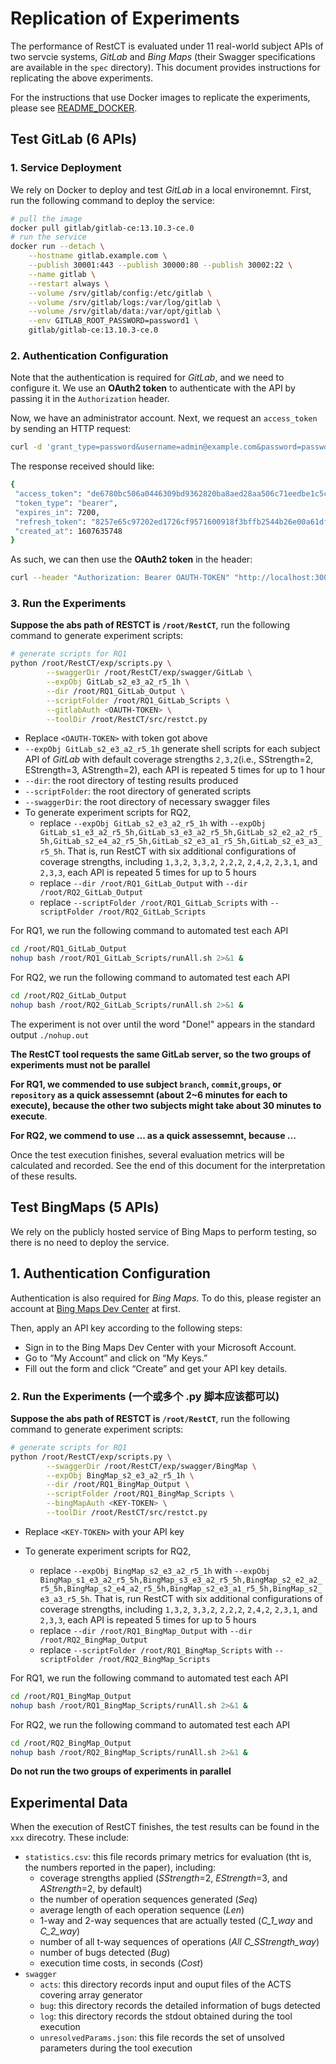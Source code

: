 # Replication of Experiments

The performance of RestCT is evaluated under 11 real-world subject APIs of two servcie systems, *GitLab* and *Bing Maps* (their Swagger specifications are available in the `spec` directory). This document provides instructions for replicating the above experiments.

For the instructions that use Docker images to replicate the experiments, please see [README_DOCKER](../README_DOCKER.md).



## Test GitLab (6 APIs)

### 1. Service Deployment

We rely on Docker to deploy and test *GitLab* in a local environemnt. First, run the following command to deploy the service:

```bash
# pull the image
docker pull gitlab/gitlab-ce:13.10.3-ce.0
# run the service
docker run --detach \
    --hostname gitlab.example.com \
    --publish 30001:443 --publish 30000:80 --publish 30002:22 \
    --name gitlab \
    --restart always \
    --volume /srv/gitlab/config:/etc/gitlab \
    --volume /srv/gitlab/logs:/var/log/gitlab \
    --volume /srv/gitlab/data:/var/opt/gitlab \
    --env GITLAB_ROOT_PASSWORD=password1 \
    gitlab/gitlab-ce:13.10.3-ce.0
```



### 2. Authentication Configuration

Note that the authentication is required for *GitLab*, and we need to configure it. We use an **OAuth2 token** to authenticate with the API by passing it in the `Authorization` header.

Now, we have an administrator account. Next, we request an `access_token` by sending an HTTP request:

```bash
curl -d 'grant_type=password&username=admin@example.com&password=password1' -X POST http://localhost:30000/oauth/token
```

The response received should like:

```bash
{
 "access_token": "de6780bc506a0446309bd9362820ba8aed28aa506c71eedbe1c5c4f9dd350e54",
 "token_type": "bearer",
 "expires_in": 7200,
 "refresh_token": "8257e65c97202ed1726cf9571600918f3bffb2544b26e00a61df9897668c33a1",
 "created_at": 1607635748
}
```

As such, we can then use the **OAuth2 token** in the header:

```bash
curl --header "Authorization: Bearer OAUTH-TOKEN" "http://localhost:30000/api/v4/projects"
```


### 3. Run the Experiments 
**Suppose the abs path of RESTCT is `/root/RestCT`**, run the following command to generate experiment scripts:

```bash
# generate scripts for RQ1
python /root/RestCT/exp/scripts.py \
        --swaggerDir /root/RestCT/exp/swagger/GitLab \
        --expObj GitLab_s2_e3_a2_r5_1h \
        --dir /root/RQ1_GitLab_Output \
        --scriptFolder /root/RQ1_GitLab_Scripts \
        --gitlabAuth <OAUTH-TOKEN> \
        --toolDir /root/RestCT/src/restct.py
```

* Replace `<OAUTH-TOKEN>` with token got above 
* `--expObj GitLab_s2_e3_a2_r5_1h` generate shell scripts for each subject API of *GitLab* with default coverage strengths `2,3,2`(i.e., SStrength=2, EStrength=3, AStrength=2), each API is repeated 5 times for up to 1 hour
* `--dir`: the root directory of testing results produced
* `--scriptFolder`: the root directory of generated scripts
* `--swaggerDir`: the root directory of necessary swagger files
* To generate experiment scripts for RQ2, 
  * replace `--expObj GitLab_s2_e3_a2_r5_1h` with `--expObj GitLab_s1_e3_a2_r5_5h,GitLab_s3_e3_a2_r5_5h,GitLab_s2_e2_a2_r5_5h,GitLab_s2_e4_a2_r5_5h,GitLab_s2_e3_a1_r5_5h,GitLab_s2_e3_a3_r5_5h`. That is, run RestCT with six additional configurations of coverage strengths, including `1,3,2`, `3,3,2`, `2,2,2`, `2,4,2`, `2,3,1`, and `2,3,3`, each API is repeated 5 times for up to 5 hours
  * replace `--dir /root/RQ1_GitLab_Output` with `--dir /root/RQ2_GitLab_Output`
  * replace `--scriptFolder /root/RQ1_GitLab_Scripts` with `--scriptFolder /root/RQ2_GitLab_Scripts`

For RQ1, we run the following command to automated test each API
```bash
cd /root/RQ1_GitLab_Output
nohup bash /root/RQ1_GitLab_Scripts/runAll.sh 2>&1 &
```

For RQ2, we run the following command to automated test each API
```bash
cd /root/RQ2_GitLab_Output
nohup bash /root/RQ2_GitLab_Scripts/runAll.sh 2>&1 &
```

The experiment is not over until the word "Done!" appears in the standard output `./nohup.out`

**The RestCT tool requests the same GitLab server, so the two groups of experiments must not be parallel**

**For RQ1, we commended to use subject `branch`, `commit`,`groups`, or `repository` as a quick assessemnt (about 2~6 minutes for each to execute), because the other two subjects might take about 30 minutes to execute**.

**For RQ2, we commend to use ... as a quick assessemnt, because ...**

Once the test execution finishes, several evaluation metrics will be calculated and recorded. See the end of this document for the interpretation of these results.



## Test BingMaps (5 APIs)

We rely on the publicly hosted service of Bing Maps to perform testing, so there is no need to deploy the service.



## 1. Authentication Configuration

Authentication is also required for *Bing Maps*. To do this, please register an account at [Bing Maps Dev Center](https://www.bingmapsportal.com/) at first.

Then, apply an API key according to the following steps:

- Sign in to the Bing Maps Dev Center with your Microsoft Account.
- Go to “My Account” and click on “My Keys.”
- Fill out the form and click “Create” and get your API key details.



### 2. Run the Experiments (一个或多个 .py 脚本应该都可以)

**Suppose the abs path of RESTCT is `/root/RestCT`**, run the following command to generate experiment scripts:

```bash
# generate scripts for RQ1
python /root/RestCT/exp/scripts.py \
        --swaggerDir /root/RestCT/exp/swagger/BingMap \
        --expObj BingMap_s2_e3_a2_r5_1h \
        --dir /root/RQ1_BingMap_Output \
        --scriptFolder /root/RQ1_BingMap_Scripts \
        --bingMapAuth <KEY-TOKEN> \
        --toolDir /root/RestCT/src/restct.py
```

* Replace `<KEY-TOKEN>` with your API key 

* To generate experiment scripts for RQ2, 
  * replace `--expObj BingMap_s2_e3_a2_r5_1h` with `--expObj BingMap_s1_e3_a2_r5_5h,BingMap_s3_e3_a2_r5_5h,BingMap_s2_e2_a2_r5_5h,BingMap_s2_e4_a2_r5_5h,BingMap_s2_e3_a1_r5_5h,BingMap_s2_e3_a3_r5_5h`. That is, run RestCT with six additional configurations of coverage strengths, including `1,3,2`, `3,3,2`, `2,2,2`, `2,4,2`, `2,3,1`, and `2,3,3`, each API is repeated 5 times for up to 5 hours
  * replace `--dir /root/RQ1_BingMap_Output` with `--dir /root/RQ2_BingMap_Output`
  * replace `--scriptFolder /root/RQ1_BingMap_Scripts` with `--scriptFolder /root/RQ2_BingMap_Scripts`



For RQ1, we run the following command to automated test each API
```bash
cd /root/RQ1_BingMap_Output
nohup bash /root/RQ1_BingMap_Scripts/runAll.sh 2>&1 &
```

For RQ2, we run the following command to automated test each API
```bash
cd /root/RQ2_BingMap_Output
nohup bash /root/RQ2_BingMap_Scripts/runAll.sh 2>&1 &
```

**Do not run the two groups of experiments in parallel**



## Experimental Data

When the execution of RestCT finishes, the test results can be found in the `xxx` direcotry. These include:

* `statistics.csv`: this file records primary metrics for evaluation (tht is, the numbers reported in the paper), including:
  * coverage strengths applied (*SStrength*=2, *EStrength*=3, and *AStrength*=2, by default)
  * the number of operation sequences generated (*Seq*)
  * average length of each operation sequence (*Len*)
  * 1-way and 2-way sequences that are actually tested (*C_1_way* and *C_2_way*)
  * number of all t-way sequences of operations (*All C_SStrength_way*)
  * number of bugs detected (*Bug*)
  * execution time costs, in seconds (*Cost*) 
* `swagger`
  * `acts`: this directory records input and ouput files of the ACTS covering array generator
  * `bug`: this directory records the detailed information of bugs detected
  * `log`: this directory records the stdout obtained during the tool execution
  * `unresolvedParams.json`: this file records the set of unsolved parameters during the tool execution
